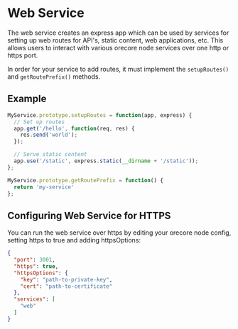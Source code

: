 # Web Service
The web service creates an express app which can be used by services for setting up web routes for API's, static content, web applications, etc. This allows users to interact with various orecore node services over one http or https port.

In order for your service to add routes, it must implement the `setupRoutes()` and `getRoutePrefix()` methods.

## Example

```js
MyService.prototype.setupRoutes = function(app, express) {
  // Set up routes
  app.get('/hello', function(req, res) {
    res.send('world');
  });

  // Serve static content
  app.use('/static', express.static(__dirname + '/static'));
};

MyService.prototype.getRoutePrefix = function() {
  return 'my-service'
};
```

## Configuring Web Service for HTTPS
You can run the web service over https by editing your orecore node config, setting https to true and adding httpsOptions:

```json
{
  "port": 3001,
  "https": true,
  "httpsOptions": {
    "key": "path-to-private-key",
    "cert": "path-to-certificate"
  },
  "services": [
    "web"
  ]
}
```
